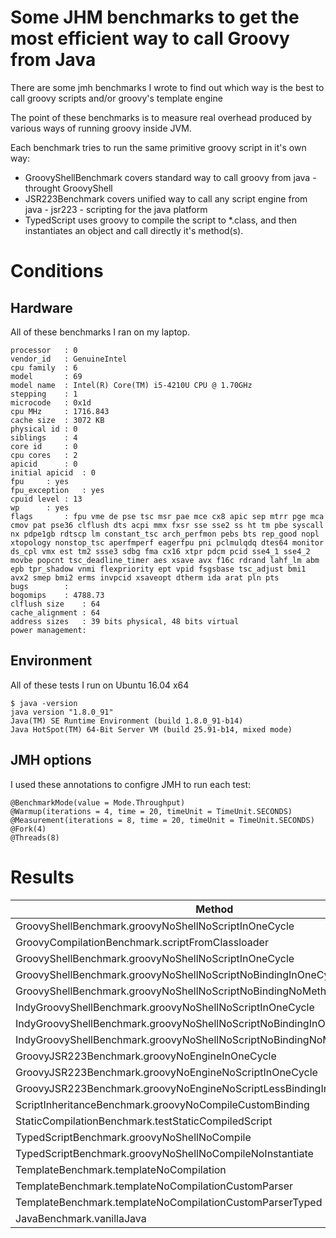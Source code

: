 # Some JHM benchmarks to get the most efficient way to call Groovy from Java #
There are some jmh benchmarks I wrote to find out which way is the best to call groovy scripts and/or groovy's template engine

The point of these benchmarks is to measure real overhead produced by various ways of running groovy inside JVM.

Each benchmark tries to run the same primitive groovy script in it's own way: 

* GroovyShellBenchmark covers standard way to call groovy from java - throught GroovyShell
* JSR223Benchmark covers unified way to call any script engine from java - jsr223 - scripting for the java platform
* TypedScript uses groovy to compile the script to *.class, and then instantiates an object and call directly it's method(s). 

# Conditions #
## Hardware ##
All of these benchmarks I ran on my laptop.
```
processor	: 0
vendor_id	: GenuineIntel
cpu family	: 6
model		: 69
model name	: Intel(R) Core(TM) i5-4210U CPU @ 1.70GHz
stepping	: 1
microcode	: 0x1d
cpu MHz		: 1716.843
cache size	: 3072 KB
physical id	: 0
siblings	: 4
core id		: 0
cpu cores	: 2
apicid		: 0
initial apicid	: 0
fpu		: yes
fpu_exception	: yes
cpuid level	: 13
wp		: yes
flags		: fpu vme de pse tsc msr pae mce cx8 apic sep mtrr pge mca cmov pat pse36 clflush dts acpi mmx fxsr sse sse2 ss ht tm pbe syscall nx pdpe1gb rdtscp lm constant_tsc arch_perfmon pebs bts rep_good nopl xtopology nonstop_tsc aperfmperf eagerfpu pni pclmulqdq dtes64 monitor ds_cpl vmx est tm2 ssse3 sdbg fma cx16 xtpr pdcm pcid sse4_1 sse4_2 movbe popcnt tsc_deadline_timer aes xsave avx f16c rdrand lahf_lm abm epb tpr_shadow vnmi flexpriority ept vpid fsgsbase tsc_adjust bmi1 avx2 smep bmi2 erms invpcid xsaveopt dtherm ida arat pln pts
bugs		:
bogomips	: 4788.73
clflush size	: 64
cache_alignment	: 64
address sizes	: 39 bits physical, 48 bits virtual
power management:
```
## Environment ##
All of these tests I run on Ubuntu 16.04 x64
```
$ java -version
java version "1.8.0_91"
Java(TM) SE Runtime Environment (build 1.8.0_91-b14)
Java HotSpot(TM) 64-Bit Server VM (build 25.91-b14, mixed mode)
```

## JMH options ##
I used these annotations to configre JMH to run each test:
```
@BenchmarkMode(value = Mode.Throughput)
@Warmup(iterations = 4, time = 20, timeUnit = TimeUnit.SECONDS)
@Measurement(iterations = 8, time = 20, timeUnit = TimeUnit.SECONDS)
@Fork(4)
@Threads(8)
```

# Results #

| Method                                                                     | Score      | Error      | Units |
|----------------------------------------------------------------------------|------------|------------|-------|
|GroovyShellBenchmark.groovyNoShellNoScriptInOneCycle                        |3380448.142 |±107825.500 | ops/s |
|GroovyCompilationBenchmark.scriptFromClassloader                            |3443216.027 |±36354.126  | ops/s |
|GroovyShellBenchmark.groovyNoShellNoScriptInOneCycle                        |4101902.557 |±105978.620 | ops/s |
|GroovyShellBenchmark.groovyNoShellNoScriptNoBindingInOneCycle               |4346689.976 |±113999.967 | ops/s |
|GroovyShellBenchmark.groovyNoShellNoScriptNoBindingNoMethodInOneCycle       |4232970.384 |±93109.872  | ops/s |
|IndyGroovyShellBenchmark.groovyNoShellNoScriptInOneCycle                    |4734100.850 |±32975.947  | ops/s |
|IndyGroovyShellBenchmark.groovyNoShellNoScriptNoBindingInOneCycle           |4821255.535 |±25239.823  | ops/s |
|IndyGroovyShellBenchmark.groovyNoShellNoScriptNoBindingNoMethodInOneCycle   |4958224.153 |±91995.790  | ops/s |
|GroovyJSR223Benchmark.groovyNoEngineInOneCycle                              |137030.242  |±3186.743   | ops/s |
|GroovyJSR223Benchmark.groovyNoEngineNoScriptInOneCycle                      |135547.553  |±641.629    | ops/s |
|GroovyJSR223Benchmark.groovyNoEngineNoScriptLessBindingInOneCycle           |213188.583  |±987.700    | ops/s |
|ScriptInheritanceBenchmark.groovyNoCompileCustomBinding                     |3269535.727 |±25125.812  | ops/s |
|StaticCompilationBenchmark.testStaticCompiledScript                         |12531283.303|±107423.687 | ops/s |
|TypedScriptBenchmark.groovyNoShellNoCompile                                 |4689558.813 |±62647.290  | ops/s |
|TypedScriptBenchmark.groovyNoShellNoCompileNoInstantiate                    |5071219.208 |±55486.532  | ops/s |
|TemplateBenchmark.templateNoCompilation                                     |1386462.321 |±9572.253   | ops/s |
|TemplateBenchmark.templateNoCompilationCustomParser                         |1594189.510 |±42076.362  | ops/s |
|TemplateBenchmark.templateNoCompilationCustomParserTyped                    |1998500.778 |±56442.280  | ops/s |
|JavaBenchmark.vanillaJava                                                   |35339538.490|±4034261.124| ops/s |
